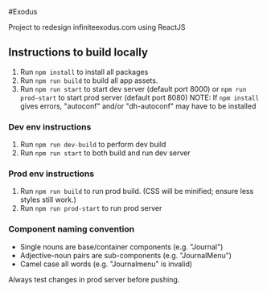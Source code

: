 #Exodus

Project to redesign infiniteexodus.com using ReactJS

## Instructions to build locally

1. Run `npm install` to install all packages
2. Run `npm run build` to build all app assets.
3. Run `npm run start` to start dev server (default port 8000) or `npm run prod-start` to start prod server (default port 8080)
NOTE:  If `npm install` gives errors, "autoconf" and/or "dh-autoconf" may have to be installed 

### Dev env instructions
1. Run `npm run dev-build` to perform dev build
2. Run `npm run start` to both build and run dev server 

### Prod env instructions
1. Run `npm run build` to run prod build. (CSS will be minified; ensure less styles still work.)
2. Run `npm run prod-start` to run prod server

### Component naming convention
* Single nouns are base/container components (e.g. "Journal")
* Adjective-noun pairs are sub-components (e.g. "JournalMenu")
* Camel case all words (e.g. "Journalmenu" is invalid)

Always test changes in prod server before pushing.

